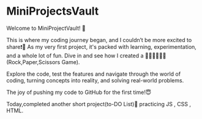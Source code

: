 # MiniProjectsVault
Welcome to MiniProjectVault! 🎉

This is where my coding journey began, and I couldn’t be more excited to share❗📑
As my very first project, it's packed with learning, experimentation, and a whole lot of fun. Dive in and 
see how I created a 👊🏻🖐🏻✌🏻️(Rock,Paper,Scissors Game).

Explore the code, test the features and navigate through the world of coding, turning concepts into reality, and solving real-world problems.

The joy of pushing my code to GitHub for the first time!😇

Today,completed another short project(to-DO List)📑 practicing JS , CSS , HTML.
